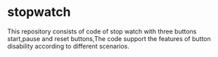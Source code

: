 # stopwatch
This repository consists of code of stop watch with three buttons start,pause and reset buttons,The code support the features of button disability according to different scenarios.

